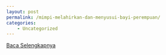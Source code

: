 ```yaml
---
layout: post
permalink: /mimpi-melahirkan-dan-menyusui-bayi-perempuan/
categories:
    - Uncategorized
---
```


[Baca Selengkapnya](/03)